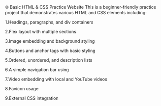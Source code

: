 🌐 Basic HTML & CSS Practice Website
This is a beginner-friendly practice project that demonstrates various HTML and CSS elements including:

1.Headings, paragraphs, and div containers

2.Flex layout with multiple sections

3.Image embedding and background styling

4.Buttons and anchor tags with basic styling

5.Ordered, unordered, and description lists

6.A simple navigation bar using <nav>

7.Video embedding with local and YouTube videos

8.Favicon usage

9.External CSS integration



